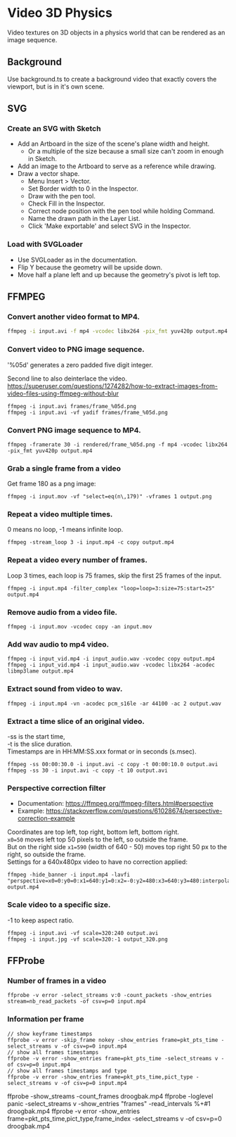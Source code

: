 # Video 3D Physics

Video textures on 3D objects in a physics world that can be rendered as an image sequence.

## Background

Use background.ts to create a background video that exactly covers the viewport, but is in it's own 
scene.

## SVG

### Create an SVG with Sketch

* Add an Artboard in the size of the scene's plane width and height.
  * Or a multiple of the size because a small size can't zoom in enough in Sketch.
* Add an image to the Artboard to serve as a reference while drawing.
* Draw a vector shape.
  * Menu Insert > Vector.
  * Set Border width to 0 in the Inspector.
  * Draw with the pen tool.
  * Check Fill in the Inspector.
  * Correct node position with the pen tool while holding Command.
  * Name the drawn path in the Layer List.
  * Click 'Make exportable' and select SVG in the Inspector.

### Load with SVGLoader

* Use SVGLoader as in the documentation.
* Flip Y because the geometry will be upside down.
* Move half a plane left and up because the geometry's pivot is left top.

## FFMPEG

### Convert another video format to MP4.

```bash
ffmpeg -i input.avi -f mp4 -vcodec libx264 -pix_fmt yuv420p output.mp4
```

### Convert video to PNG image sequence.
'%05d' generates a zero padded five digit integer.

Second line to also deinterlace the video.<br>
https://superuser.com/questions/1274282/how-to-extract-images-from-video-files-using-ffmpeg-without-blur


```
ffmpeg -i input.avi frames/frame_%05d.png
ffmpeg -i input.avi -vf yadif frames/frame_%05d.png
```

### Convert PNG image sequence to MP4.

```
ffmpeg -framerate 30 -i rendered/frame_%05d.png -f mp4 -vcodec libx264 -pix_fmt yuv420p output.mp4
```

### Grab a single frame from a video
Get frame 180 as a png image:

```
ffmpeg -i input.mov -vf "select=eq(n\,179)" -vframes 1 output.png
```

### Repeat a video multiple times.
0 means no loop, -1 means infinite loop.

```
ffmpeg -stream_loop 3 -i input.mp4 -c copy output.mp4
```

### Repeat a video every number of frames.

Loop 3 times, each loop is 75 frames, skip the first 25 frames of the input.

```
ffmpeg -i input.mp4 -filter_complex "loop=loop=3:size=75:start=25" output.mp4
```

### Remove audio from a video file.

```
ffmpeg -i input.mov -vcodec copy -an input.mov
```

### Add wav audio to mp4 video.

```
ffmpeg -i input_vid.mp4 -i input_audio.wav -vcodec copy output.mp4
ffmpeg -i input_vid.mp4 -i input_audio.wav -vcodec libx264 -acodec libmp3lame output.mp4
```

### Extract sound from video to wav.

```
ffmpeg -i input.mp4 -vn -acodec pcm_s16le -ar 44100 -ac 2 output.wav
```

### Extract a time slice of an original video.
-ss is the start time,<br>
-t is the slice duration.<br>
Timestamps are in HH:MM:SS.xxx format or in seconds (s.msec).

```
ffmpeg -ss 00:00:30.0 -i input.avi -c copy -t 00:00:10.0 output.avi
ffmpeg -ss 30 -i input.avi -c copy -t 10 output.avi
```

### Perspective correction filter
* Documentation: https://ffmpeg.org/ffmpeg-filters.html#perspective
* Example: https://stackoverflow.com/questions/61028674/perspective-correction-example

Coordinates are top left, top right, bottom left, bottom right.<br>
`x0=50` moves left top 50 pixels to the left, so outside the frame.<br>
But on the right side `x1=590` (width of 640 - 50) moves top right 50 px to the right, so outside the frame.<br>
Settings for a 640x480px video to have no correction applied:

```
ffmpeg -hide_banner -i input.mp4 -lavfi "perspective=x0=0:y0=0:x1=640:y1=0:x2=-0:y2=480:x3=640:y3=480:interpolation=linear" output.mp4
```

### Scale video to a specific size. 
-1 to keep aspect ratio.

```
ffmpeg -i input.avi -vf scale=320:240 output.avi
ffmpeg -i input.jpg -vf scale=320:-1 output_320.png
```

## FFProbe

### Number of frames in a video

```
ffprobe -v error -select_streams v:0 -count_packets -show_entries stream=nb_read_packets -of csv=p=0 input.mp4
```

### Information per frame

```
// show keyframe timestamps
ffprobe -v error -skip_frame nokey -show_entries frame=pkt_pts_time -select_streams v -of csv=p=0 input.mp4
// show all frames timestamps
ffprobe -v error -show_entries frame=pkt_pts_time -select_streams v -of csv=p=0 input.mp4
// show all frames timestamps and type
ffprobe -v error -show_entries frame=pkt_pts_time,pict_type -select_streams v -of csv=p=0 input.mp4
```

ffprobe -show_streams -count_frames droogbak.mp4
ffprobe -loglevel panic -select\_streams v -show\_entries "frames" -read\_intervals %+#1 droogbak.mp4
ffprobe -v error -show_entries frame=pkt_pts_time,pict_type,frame_index -select_streams v -of csv=p=0 droogbak.mp4
